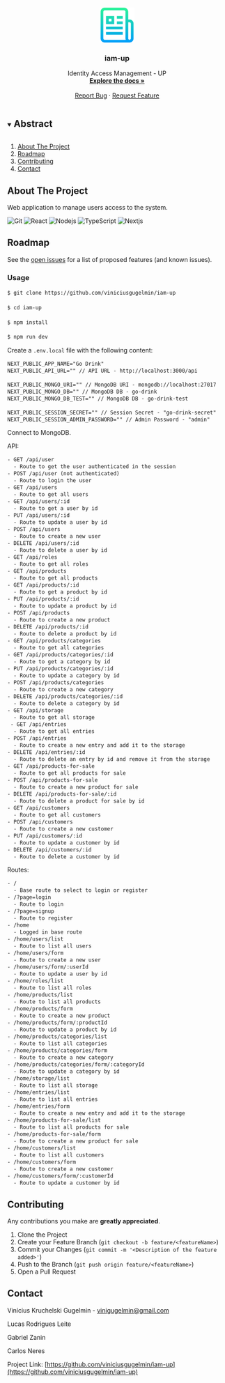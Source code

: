 <p align="center">
  <a href="https://github.com/viniciusgugelmin/iam-up">
    <img src="info/readme.png" alt="readme-logo" width="80" height="80">
  </a>

  <h3 align="center">
    iam-up
  </h3>
  <p align="center">
    Identity Access Management - UP
    <br />
    <a href="https://github.com/viniciusgugelmin/iam-up"><strong>Explore the docs »</strong></a>
    <br />
    <br />
    <a href="https://github.com/viniciusgugelmin/iam-up/issues">Report Bug</a>
    ·
    <a href="https://github.com/viniciusgugelmin/iam-up/issues">Request Feature</a>
  </p>
</p>

<details open="open">
  <summary><h2 style="display: inline-block">Abstract</h2></summary>
  <ol>
    <li>
      <a href="#about-the-project">About The Project</a>
    </li>
    <li><a href="#roadmap">Roadmap</a></li>
    <li><a href="#contributing">Contributing</a></li>
    <li><a href="#contact">Contact</a></li>
  </ol>
</details>

## About The Project

Web application to manage users access to the system.

![Git](https://img.shields.io/badge/git-%23F05033.svg?style=for-the-badge&logo=git&logoColor=white)
![React](https://img.shields.io/badge/React-20232A?style=for-the-badge&logo=react&logoColor=61DAFB)
![Nodejs](https://img.shields.io/badge/Node.js-43853D?style=for-the-badge&logo=node.js&logoColor=white)
![TypeScript](https://img.shields.io/badge/TypeScript-007ACC?style=for-the-badge&logo=typescript&logoColor=white)
![Nextjs](https://img.shields.io/badge/next.js-000000?style=for-the-badge&logo=nextdotjs&logoColor=white)

## Roadmap

See the [open issues](https://github.com/viniciusgugelmin/iam-up/issues) for a list of proposed features (and known
issues).

### Usage

```bash
$ git clone https://github.com/viniciusgugelmin/iam-up

$ cd iam-up

$ npm install

$ npm run dev
```

Create a `.env.local` file with the following content:

```
NEXT_PUBLIC_APP_NAME="Go Drink"
NEXT_PUBLIC_API_URL="" // API URL - http://localhost:3000/api

NEXT_PUBLIC_MONGO_URI="" // MongoDB URI - mongodb://localhost:27017
NEXT_PUBLIC_MONGO_DB="" // MongoDB DB - go-drink
NEXT_PUBLIC_MONGO_DB_TEST="" // MongoDB DB - go-drink-test

NEXT_PUBLIC_SESSION_SECRET="" // Session Secret - "go-drink-secret"
NEXT_PUBLIC_SESSION_ADMIN_PASSWORD="" // Admin Password - "admin"
```

Connect to MongoDB.

API:

```
- GET /api/user
  - Route to get the user authenticated in the session
- POST /api/user (not authenticated)
  - Route to login the user
- GET /api/users
  - Route to get all users
- GET /api/users/:id
  - Route to get a user by id
- PUT /api/users/:id
  - Route to update a user by id
- POST /api/users
  - Route to create a new user
- DELETE /api/users/:id
  - Route to delete a user by id
- GET /api/roles
  - Route to get all roles
- GET /api/products
  - Route to get all products
- GET /api/products/:id
  - Route to get a product by id
- PUT /api/products/:id
  - Route to update a product by id
- POST /api/products
  - Route to create a new product
- DELETE /api/products/:id
  - Route to delete a product by id
- GET /api/products/categories
  - Route to get all categories
- GET /api/products/categories/:id
  - Route to get a category by id
- PUT /api/products/categories/:id
  - Route to update a category by id
- POST /api/products/categories
  - Route to create a new category
- DELETE /api/products/categories/:id
  - Route to delete a category by id
- GET /api/storage
  - Route to get all storage
 - GET /api/entries
  - Route to get all entries
- POST /api/entries
  - Route to create a new entry and add it to the storage
- DELETE /api/entries/:id
  - Route to delete an entry by id and remove it from the storage
- GET /api/products-for-sale
  - Route to get all products for sale
- POST /api/products-for-sale
  - Route to create a new product for sale
- DELETE /api/products-for-sale/:id
  - Route to delete a product for sale by id
- GET /api/customers
  - Route to get all customers
- POST /api/customers
  - Route to create a new customer
- PUT /api/customers/:id
  - Route to update a customer by id
- DELETE /api/customers/:id
  - Route to delete a customer by id
```

Routes:

```
- /
  - Base route to select to login or register
- /?page=login
  - Route to login
- /?page=signup
  - Route to register
- /home
  - Logged in base route
- /home/users/list
  - Route to list all users
- /home/users/form
  - Route to create a new user
- /home/users/form/:userId
  - Route to update a user by id
- /home/roles/list
  - Route to list all roles
- /home/products/list
  - Route to list all products
- /home/products/form
  - Route to create a new product
- /home/products/form/:productId
  - Route to update a product by id
- /home/products/categories/list
  - Route to list all categories
- /home/products/categories/form
  - Route to create a new category
- /home/products/categories/form/:categoryId
  - Route to update a category by id
- /home/storage/list
  - Route to list all storage
- /home/entries/list
  - Route to list all entries
- /home/entries/form
  - Route to create a new entry and add it to the storage
- /home/products-for-sale/list
  - Route to list all products for sale
- /home/products-for-sale/form
  - Route to create a new product for sale
- /home/customers/list
  - Route to list all customers
- /home/customers/form
  - Route to create a new customer
- /home/customers/form/:customerId
  - Route to update a customer by id
```

## Contributing

Any contributions you make are **greatly appreciated**.

1. Clone the Project
2. Create your Feature Branch (`git checkout -b feature/<featureName>`)
3. Commit your Changes (`git commit -m '<Description of the feature added>'`)
4. Push to the Branch (`git push origin feature/<featureName>`)
5. Open a Pull Request

## Contact

Vinícius Kruchelski Gugelmin - vinigugelmin@gmail.com

Lucas Rodrigues Leite

Gabriel Zanin

Carlos Neres

Project Link: [https://github.com/viniciusgugelmin/iam-up](https://github.com/viniciusgugelmin/iam-up)
